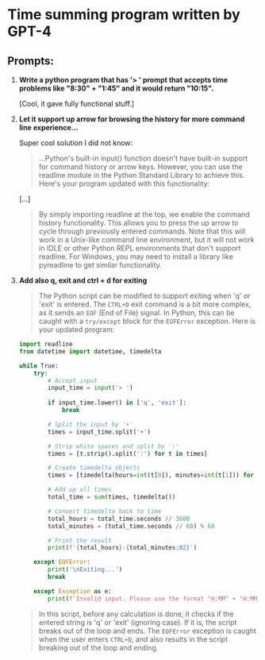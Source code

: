 # Time summing program written by GPT-4

## Prompts:

1. **Write a python program that has '> ' prompt that accepts time problems like
    "8:30" + "1:45" and it would return "10:15".**

   [Cool, it gave fully functional stuff.]

2. **Let it support up arrow for browsing the history for more command line experience...**

    Super cool solution I did not know:

    > ...Python's built-in input() function doesn't have built-in support for command history
    or arrow keys. However, you can use the readline module in the Python Standard Library
    to achieve this. Here's your program updated with this functionality:

    [...]

    > By simply importing readline at the top, we enable the command history functionality.
    This allows you to press the up arrow to cycle through previously entered commands.
    Note that this will work in a Unix-like command line environment, but it will not work
    in IDLE or other Python REPL environments that don't support readline. For Windows,
    you may need to install a library like pyreadline to get similar functionality.

3. **Add also q, exit and ctrl + d for exiting**

    > The Python script can be modified to support exiting when 'q' or 'exit' is entered. The `CTRL+D` exit command is a bit more complex, as it sends an `EOF` (End of File) signal. In Python, this can be caught with a `try/except` block for the `EOFError` exception. Here is your updated program:

    ```python
    import readline
    from datetime import datetime, timedelta

    while True:
        try:
            # Accept input
            input_time = input('> ')
            
            if input_time.lower() in ['q', 'exit']:
                break

            # Split the input by '+'
            times = input_time.split('+')

            # Strip white spaces and split by ':'
            times = [t.strip().split(':') for t in times]

            # Create timedelta objects
            times = [timedelta(hours=int(t[0]), minutes=int(t[1])) for t in times]

            # Add up all times
            total_time = sum(times, timedelta())

            # Convert timedelta back to time
            total_hours = total_time.seconds // 3600
            total_minutes = (total_time.seconds // 60) % 60

            # Print the result
            print(f'{total_hours}:{total_minutes:02}')

        except EOFError:
            print('\nExiting...')
            break

        except Exception as e:
            print(f'Invalid input. Please use the format "H:MM" + "H:MM". Error: {e}')
    ```

    > In this script, before any calculation is done, it checks if the entered string is 'q' or 'exit' (ignoring case). If it is, the script breaks out of the loop and ends. The `EOFError` exception is caught when the user enters `CTRL+D`, and also results in the script breaking out of the loop and ending.
